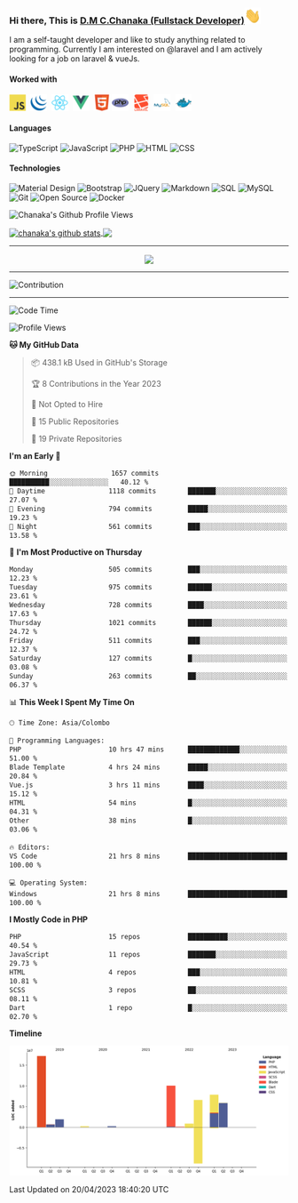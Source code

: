 <!-- ### Hi there  -->
<h3>Hi there, This is <a href="#">D.M C.Chanaka (Fullstack Developer)</a><img src="https://raw.githubusercontent.com/ABSphreak/ABSphreak/master/gifs/Hi.gif" width="30px"></h3>

<p>I am a self-taught developer and like to study anything related to programming. Currently I am interested on @laravel and I am actively looking for a job on laravel & vueJs.</p>

#### Worked with

<img width="30px" src="https://raw.githubusercontent.com/devicons/devicon/master/icons/javascript/javascript-original.svg" alt="cchanaka: Javascript" />&nbsp;
<img width="30px" src="https://raw.githubusercontent.com/devicons/devicon/master/icons/jquery/jquery-original.svg" alt="cchanaka: Jquery" />&nbsp; 
<img width="30px" src="https://raw.githubusercontent.com/devicons/devicon/master/icons/react/react-original.svg" alt="cchanaka: React" />&nbsp; 
<img width="30px" src="https://raw.githubusercontent.com/devicons/devicon/master/icons/vuejs/vuejs-original.svg" alt="cchanaka: VueJS" />&nbsp;
<img width="30px" src="https://raw.githubusercontent.com/devicons/devicon/master/icons/html5/html5-original.svg" alt="cchanaka: HTML5" /> 
<img width="30px" src="https://raw.githubusercontent.com/devicons/devicon/master/icons/php/php-original.svg" alt="cchanaka: PHP" />&nbsp;
<img width="30px" src="https://raw.githubusercontent.com/devicons/devicon/master/icons/laravel/laravel-plain-wordmark.svg" alt="cchanaka: Laravel" />&nbsp; 
<img width="30px" src="https://raw.githubusercontent.com/devicons/devicon/master/icons/mysql/mysql-original-wordmark.svg" alt="cchanaka: MySQL" />&nbsp; 
<img width="30px" src="https://raw.githubusercontent.com/devicons/devicon/master/icons/docker/docker-original.svg" alt="cchanaka: Docker" />

#### Languages

![TypeScript](https://img.shields.io/badge/-TypeScript-fff?&logo=TypeScript&logoColor=007ACC)
![JavaScript](https://img.shields.io/badge/-JavaScript-fff?&logo=JavaScript&logoColor=ddc508)
![PHP](https://img.shields.io/badge/-PHP-fff?&logo=PHP)
![HTML](https://img.shields.io/badge/-HTML-fff?&logo=HTML5)
![CSS](https://img.shields.io/badge/-CSS-fff?&logo=CSS3&logoColor=blue)

#### Technologies
![Material Design](https://img.shields.io/badge/-Material%20Design-fff?style=flat&logo=material-design&logoColor=blue)
![Bootstrap](https://img.shields.io/badge/-Bootstrap-fff?style=flat&logo=bootstrap&logoColor=563D7C)
![JQuery](https://img.shields.io/badge/-JQuery-fff?style=flat&logo=jquery&logoColor=blue)
![Markdown](https://img.shields.io/badge/-Markdown-fff?style=flat&logo=markdown&logoColor=black)
![SQL](https://img.shields.io/badge/-SQL-fff?style=flat&logo=Microsoft-SQL-Server&logoColor=blue)
![MySQL](https://img.shields.io/badge/-MySQL-fff?style=flat&logo=mysql)
![Git](https://img.shields.io/badge/-Git-fff?style=flat&logo=git)
![Open Source](https://img.shields.io/badge/-Open%20Source-fff?style=flat&logo=open-source-Initiative)
![Docker](https://img.shields.io/badge/-Docker-fff?style=flat&logo=Docker)

![Chanaka's Github Profile Views](https://komarev.com/ghpvc/?username=dmcchanaka&color=blueviolet) 

<a href="https://github.com/dmcchanaka">
    <img height="150px" align="center" src="https://github-readme-stats.vercel.app/api?username=dmcchanaka&show_icons=true&include_all_commits=true&theme=radical&line_height=27&count_private=true" alt="chanaka's github stats"/>
</a>

<a href="https://github.com/dmcchanaka">
    <img height="150px" align="center" src="https://github-readme-stats.vercel.app/api/top-langs/?username=dmcchanaka&theme=radical&layout=compact&langs_count=10" />
</a>
<hr>
<div align="center">
<a href="https://github.com/dmcchanaka">
    <img align="center" src="https://github-readme-streak-stats.herokuapp.com/?user=dmcchanaka&hide_border=true&theme=radical" />
</a>
<hr>
</div>

![Contribution](https://activity-graph.herokuapp.com/graph?username=dmcchanaka&theme=react-dark&hide_border=true&area=true&include_all_commits=true)
<hr>

<!--START_SECTION:waka-->
![Code Time](http://img.shields.io/badge/Code%20Time-1%2C609%20hrs%2050%20mins-blue)

![Profile Views](http://img.shields.io/badge/Profile%20Views-1-blue)

**🐱 My GitHub Data** 

> 📦 438.1 kB Used in GitHub's Storage 
 > 
> 🏆 8 Contributions in the Year 2023
 > 
> 🚫 Not Opted to Hire
 > 
> 📜 15 Public Repositories 
 > 
> 🔑 19 Private Repositories 
 > 
**I'm an Early 🐤** 

```text
🌞 Morning                1657 commits        ██████████░░░░░░░░░░░░░░░   40.12 % 
🌆 Daytime                1118 commits        ███████░░░░░░░░░░░░░░░░░░   27.07 % 
🌃 Evening                794 commits         █████░░░░░░░░░░░░░░░░░░░░   19.23 % 
🌙 Night                  561 commits         ███░░░░░░░░░░░░░░░░░░░░░░   13.58 % 
```
📅 **I'm Most Productive on Thursday** 

```text
Monday                   505 commits         ███░░░░░░░░░░░░░░░░░░░░░░   12.23 % 
Tuesday                  975 commits         ██████░░░░░░░░░░░░░░░░░░░   23.61 % 
Wednesday                728 commits         ████░░░░░░░░░░░░░░░░░░░░░   17.63 % 
Thursday                 1021 commits        ██████░░░░░░░░░░░░░░░░░░░   24.72 % 
Friday                   511 commits         ███░░░░░░░░░░░░░░░░░░░░░░   12.37 % 
Saturday                 127 commits         █░░░░░░░░░░░░░░░░░░░░░░░░   03.08 % 
Sunday                   263 commits         ██░░░░░░░░░░░░░░░░░░░░░░░   06.37 % 
```


📊 **This Week I Spent My Time On** 

```text
🕑︎ Time Zone: Asia/Colombo

💬 Programming Languages: 
PHP                      10 hrs 47 mins      █████████████░░░░░░░░░░░░   51.00 % 
Blade Template           4 hrs 24 mins       █████░░░░░░░░░░░░░░░░░░░░   20.84 % 
Vue.js                   3 hrs 11 mins       ████░░░░░░░░░░░░░░░░░░░░░   15.12 % 
HTML                     54 mins             █░░░░░░░░░░░░░░░░░░░░░░░░   04.31 % 
Other                    38 mins             █░░░░░░░░░░░░░░░░░░░░░░░░   03.06 % 

🔥 Editors: 
VS Code                  21 hrs 8 mins       █████████████████████████   100.00 % 

💻 Operating System: 
Windows                  21 hrs 8 mins       █████████████████████████   100.00 % 
```

**I Mostly Code in PHP** 

```text
PHP                      15 repos            ██████████░░░░░░░░░░░░░░░   40.54 % 
JavaScript               11 repos            ███████░░░░░░░░░░░░░░░░░░   29.73 % 
HTML                     4 repos             ███░░░░░░░░░░░░░░░░░░░░░░   10.81 % 
SCSS                     3 repos             ██░░░░░░░░░░░░░░░░░░░░░░░   08.11 % 
Dart                     1 repo              █░░░░░░░░░░░░░░░░░░░░░░░░   02.70 % 
```



**Timeline**

![Lines of Code chart](https://raw.githubusercontent.com/dmcchanaka/dmcchanaka/main/assets/bar_graph.png)


 Last Updated on 20/04/2023 18:40:20 UTC
<!--END_SECTION:waka-->


